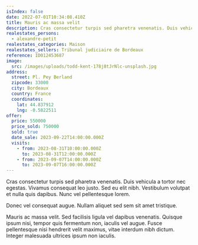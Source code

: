 ```yaml
---
isIndex: false
date: 2022-07-01T10:34:08.410Z
title: Mauris ac massa velit
description: Cras consectetur turpis sed pharetra venenatis. Duis vehicula a tortor nec egestas.
realestates_persons:
  - alexandre-petit
realestates_categories: Maison
realestates_sellers: Tribunal judiciaire de Bordeaux
reference: ID012453687
image:
  src: /images/uploads/todd-kent-178j8tJrNlc-unsplash.jpg
address:
  street: Pl. Pey Berland
  zipcode: 33000
  city: Bordeaux
  country: France
  coordinates:
    lat: 44.837912
    lng: -0.5822511
offer:
  price: 550000
  price_sold: 750000
  sold: true
  date_sale: 2023-09-22T14:00:00.000Z
  visits:
    - from: 2023-08-31T10:00:00.000Z
      to: 2023-08-31T12:00:00.000Z
    - from: 2023-09-07T14:00:00.000Z
      to: 2023-09-07T16:00:00.000Z
---
```

Cras consectetur turpis sed pharetra venenatis. Duis vehicula a tortor nec egestas. Vivamus consequat leo justo. Sed eu elit nibh. Vestibulum volutpat et nulla quis dapibus. Nunc vel pellentesque lorem. 


Donec vel consequat augue. Nullam aliquet sed sem sit amet tristique. 



Mauris ac massa velit. Sed facilisis ligula vel dapibus venenatis. Quisque ipsum nisi, tempor quis fermentum non, iaculis vel augue. Fusce pellentesque nisi hendrerit velit maximus, vitae interdum nibh dictum. Integer malesuada ultrices ipsum non iaculis.